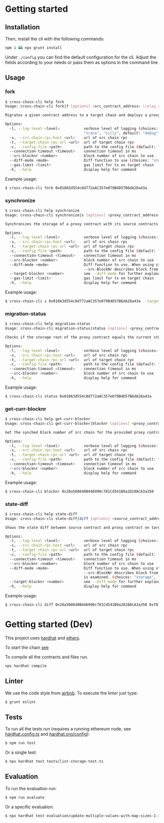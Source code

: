 # Getting started

## Installation

Then, install the cli with the following commands:
```bash
npm i && npx grunt install
```

Under `./config` you can find the default configuration for the cli. Adjust the fields according to your needs or pass them as options in the command line

## Usage 

### fork

```bash 
$ cross-chain-cli help fork
Usage: cross-chain-cli fork|f [options] <src_contract_address> [relay_contract_address]

Migrates a given contract address to a target chain and deploys a proxy contract. If no relay contract is provided, a relay contract will be deployed too.

Options:
  -l, --log-level <level>           verbose level of logging (choices: "fatal", "error", "warn", "info", "debug",
                                    "trace", "silly", default: "debug")
  -s, --src-chain-rpc-host <url>    url of src chain rpc
  -t, --target-chain-rpc-url <url>  url of target chain rpc
  -c, --config-file <path>          path to the config file (default: "./config/cli-config.json")
  --connection-timeout <timeout>    connection timeout in ms
  --src-blocknr <number>            block number of src chain to use
  --diff-mode <mode>                Diff function to use (choices: "storage", "srcTx")
  --gas-limit <limit>               gas limit for tx on target chain
  -h, --help                        display help for command
```
Example usage:
```bash
$ cross-chain-cli fork 0x010A3d554c8d772aAC357e079B4D57B6dA28a43a
```

### synchronize

```bash
$ cross-chain-cli help synchronize
Usage: cross-chain-cli synchronize|s [options] <proxy_contract_address>

Synchronizes the storage of a proxy contract with its source contracts storage up to an optionally provided block nr on the source chain.

Options:
  -l, --log-level <level>           verbose level of logging (choices: "fatal", "error", "warn", "info", "debug", "trace", "silly", default: "debug")
  -s, --src-chain-rpc-host <url>    url of src chain rpc
  -t, --target-chain-rpc-url <url>  url of target chain rpc
  -c, --config-file <path>          path to the config file (default: "./config/cli-config.json")
  --connection-timeout <timeout>    connection timeout in ms
  --src-blocknr <number>            block number of src chain to use
  --diff-mode <mode>                Diff function to use. When using storage, option --src-BlockNr equals block on srcChain and --target-BlockNr block on targetChain. When using srcTx
                                    --src-BlockNr describes block from where to replay tx until --target-blockNr. (choices: "storage", "srcTx")
  --target-blocknr <number>         see --diff-mode for further explanation
  --gas-limit <limit>               gas limit for tx on target chain
  -h, --help                        display help for command
```

Example usage:
```bash
$ cross-chain-cli s 0x010A3d554c8d772aAC357e079B4D57B6dA28a43a --target-blockNr 450
```

### migration-status
```bash
$ cross-chain-cli help migration-status
Usage: cross-chain-cli migration-status|status [options] <proxy_contract_address>

Checks if the storage root of the proxy contract equals the current storage root of the source contract in the relay contract on the target chain.

Options:
  -l, --log-level <level>           verbose level of logging (choices: "fatal", "error", "warn", "info", "debug", "trace", "silly", default: "debug")
  -s, --src-chain-rpc-host <url>    url of src chain rpc
  -t, --target-chain-rpc-url <url>  url of target chain rpc
  -c, --config-file <path>          path to the config file (default: "./config/cli-config.json")
  --connection-timeout <timeout>    connection timeout in ms
  --src-blocknr <number>            block number of src chain to use
  -h, --help                        display help for command
```
Example usage:
``` bash
$ cross-chain-cli status 0x010A3d554c8d772aAC357e079B4D57B6dA28a43a
```
### get-curr-blocknr
```bash
$ cross-chain-cli help get-curr-blocknr
Usage: cross-chain-cli get-curr-blocknr|blocknr [options] <proxy_contract_address>

Get the synched block number of src chain for the provided proxy contract.

Options:
  -l, --log-level <level>           verbose level of logging (choices: "fatal", "error", "warn", "info", "debug", "trace", "silly", default: "debug")
  -s, --src-chain-rpc-host <url>    url of src chain rpc
  -t, --target-chain-rpc-url <url>  url of target chain rpc
  -c, --config-file <path>          path to the config file (default: "./config/cli-config.json")
  --connection-timeout <timeout>    connection timeout in ms
  --src-blocknr <number>            block number of src chain to use
  -h, --help                        display help for command
```
Example usage:
```bash
$ cross-chain-cli blocknr 0x20a508640B446990c781Cd541B9a2828ACA3a350
```

### state-diff
```bash
$ cross-chain-cli help state-diff
Usage: cross-chain-cli state-diff|diff [options] <source_contract_address> [proxy_contract_address]

Shows the state diff between source contract and proxy contract on target chain. If diff-mode == storage, proxy_contract_address has to be provided.

Options:
  -l, --log-level <level>           verbose level of logging (choices: "fatal", "error", "warn", "info", "debug", "trace", "silly", default: "debug")
  -s, --src-chain-rpc-host <url>    url of src chain rpc
  -t, --target-chain-rpc-url <url>  url of target chain rpc
  -c, --config-file <path>          path to the config file (default: "./config/cli-config.json")
  --connection-timeout <timeout>    connection timeout in ms
  --src-blocknr <number>            block number of src chain to use
  --diff-mode <mode>                Diff function to use. When using storage, option --src-BlockNr equals block on srcChain and --target-BlockNr block on targetChain. When using srcTx
                                    --src-BlockNr describes block from where to replay tx until --target-blockNr. If no blocks are given when using srcTx, then only the latest block
                                    is examined. (choices: "storage", "srcTx")
  --target-blocknr <number>         see --diff-mode for further explanation
  -h, --help                        display help for command
```
Example usage:
```bash
$ cross-chain-cli diff 0x20a508640B446990c781Cd541B9a2828ACA3a350 0xf8f22ab160e8a09fbf404a44139d9b5da936e3cb --diff-mode storage --src-blocknr 450
```

# Getting started (Dev)

This project uses [hardhat](https://hardhat.org/getting-started/) and [ethers](https://docs.ethers.io/v5/). 

To start the chain [see](../README.md)

To compile all the contracts and files run.

```bash
npx hardhat compile
```

## Linter
We use the code style from [airbnb](https://www.npmjs.com/package/eslint-config-airbnb-base).
To execute the linter just type:

```bash
$ grunt eslint
```

## Tests
To run all the tests run (requires a running ethereum node, see [hardhat.config.ts](./hardhat.config.ts) and [hardhat.org/config](https://hardhat.org/config/)):

```bash
$ npm run test
```

Or a single test:

```bash
$ npx hardhat test tests/list-storage-test.ts
```

## Evaluation
To run the evaluation run:

```bash
$ npm run evaluate
```

Or a specific evaluation:

```bash
$ npx hardhat test evaluation/update-multiple-values-with-map-sizes-1-1000.ts
```
